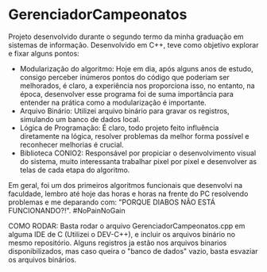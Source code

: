 # GerenciadorCampeonatos

Projeto desenvolvido durante o segundo termo da minha graduação em sistemas de informação.
Desenvolvido em C++, teve como objetivo explorar e fixar alguns pontos:

- Modularização do algoritmo: Hoje em dia, após alguns anos de estudo, consigo perceber inúmeros pontos do código que poderiam ser melhorados, é claro, a experiência nos proporciona isso, no entanto, na época, desenvolver esse programa foi de suma importância para entender na prática como a modularização é importante.
- Arquivo Binário: Utilizei arquivo binário para gravar os registros, simulando um banco de dados local.
- Lógica de Programação: É claro, todo projeto feito influência diretamente na lógica, resolver problemas da melhor forma possível e reconhecer melhorias é crucial.
- Biblioteca CONIO2: Responsável por propiciar o desenvolvimento visual do sistema, muito interessanta trabalhar pixel por pixel e desenvolver as telas de cada etapa do algoritmo.

Em geral, foi um dos primeiros algoritmos funcionais que desenvolvi na faculdade, lembro até hoje das horas e horas na frente do PC resolvendo problemas e me deparando com: "PORQUE DIABOS NÃO ESTÁ FUNCIONANDO?!".
#NoPainNoGain

COMO RODAR:
Basta rodar o arquivo GerenciadorCampeonatos.cpp em alguma IDE de C (Utilizei o DEV-C++), e incluir os arquivos binário no mesmo repositório.
Alguns registros ja estão nos arquivos binarios disponibilizados, mas caso queira o "banco de dados" vazio, basta esvaziar os arquivos binários.
